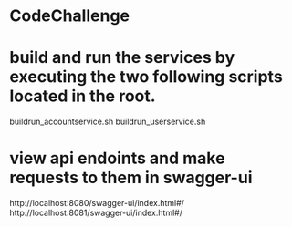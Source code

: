 # CodeChallenge

# build and run the services by executing the two following scripts located in the root.
buildrun_accountservice.sh
buildrun_userservice.sh

# view api endoints and make requests to them in swagger-ui
http://localhost:8080/swagger-ui/index.html#/
http://localhost:8081/swagger-ui/index.html#/
